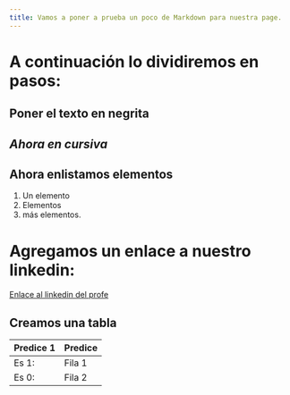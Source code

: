 ```yaml
---
title: Vamos a poner a prueba un poco de Markdown para nuestra page.
---
```


# A continuación lo dividiremos en pasos:

## **Poner el texto en negrita**
## *Ahora en cursiva*
## Ahora enlistamos elementos
1. Un elemento
2. Elementos
3. más elementos.

# Agregamos un enlace a nuestro linkedin:
[Enlace al linkedin del profe](https://www.linkedin.com/in/ezequielbassano)


## Creamos una tabla

| Predice 1    | Predice      |
|--------------|--------------|
Es 1:| Fila 1  | Fila 1       |
Es 0: | Fila 2 | Fila 2       |


